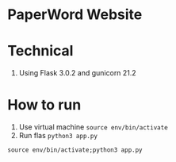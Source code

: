 # PaperWord Website

# Technical 
1. Using Flask 3.0.2 and gunicorn 21.2

# How to run
1. Use virtual machine
``` source env/bin/activate ```
2. Run flas
``` python3 app.py ```

``` source env/bin/activate;python3 app.py ```